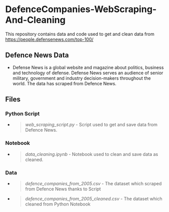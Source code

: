 # DefenceCompanies-WebScraping-And-Cleaning
This repository contains data and code used to get and clean data from https://people.defensenews.com/top-100/

## Defence News Data
* Defense News is a global website and magazine about politics, business and technology of defense. Defense News serves an audience of senior military, government and industry decision-makers throughout the world. The data has scraped from Defence News.

## Files

### Python Script
* > *web_scraping_script.py* - Script used to get and save data from Defence News.

### Notebook
* > *data_cleaning.ipynb* - Notebook used to clean and save data as cleaned.

### Data    
* > *defence_companies_from_2005.csv* - The dataset which scraped from Defence News thanks to Script 
* > *defence_companies_from_2005_cleaned.csv* - The dataset which cleaned from Python Notebook
